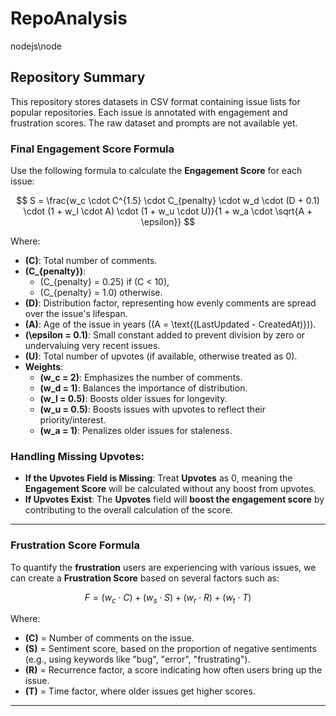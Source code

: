 # RepoAnalysis

nodejs\node

## Repository Summary

This repository stores datasets in CSV format containing issue lists for popular repositories. Each issue is annotated with engagement and frustration scores. The raw dataset and prompts are not available yet.

### **Final Engagement Score Formula**

Use the following formula to calculate the **Engagement Score** for each issue:

$$
S = \frac{w_c \cdot C^{1.5} \cdot C_{penalty} \cdot w_d \cdot (D + 0.1) \cdot (1 + w_l \cdot A) \cdot (1 + w_u \cdot U)}{1 + w_a \cdot \sqrt{A + \epsilon}}
$$

Where:
- **\(C\)**: Total number of comments.
- **\(C_{penalty}\)**: 
  - \(C_{penalty} = 0.25\) if \(C < 10\),
  - \(C_{penalty} = 1.0\) otherwise.
- **\(D\)**: Distribution factor, representing how evenly comments are spread over the issue's lifespan.
- **\(A\)**: Age of the issue in years (\(A = \text{(LastUpdated - CreatedAt)}\)).
- **\(\epsilon = 0.1\)**: Small constant added to prevent division by zero or undervaluing very recent issues.
- **\(U\)**: Total number of upvotes (if available, otherwise treated as 0).
- **Weights**:
  - **\(w_c = 2\)**: Emphasizes the number of comments.
  - **\(w_d = 1\)**: Balances the importance of distribution.
  - **\(w_l = 0.5\)**: Boosts older issues for longevity.
  - **\(w_u = 0.5\)**: Boosts issues with upvotes to reflect their priority/interest.
  - **\(w_a = 1\)**: Penalizes older issues for staleness.

### **Handling Missing Upvotes**:
- **If the Upvotes Field is Missing**: Treat **Upvotes** as 0, meaning the **Engagement Score** will be calculated without any boost from upvotes.
- **If Upvotes Exist**: The **Upvotes** field will **boost the engagement score** by contributing to the overall calculation of the score.

---

### **Frustration Score Formula**

To quantify the **frustration** users are experiencing with various issues, we can create a **Frustration Score** based on several factors such as:

$$
F = \left( w_c \cdot C \right) + \left( w_s \cdot S \right) + \left( w_r \cdot R \right) + \left( w_t \cdot T \right)
$$

Where:
- **\(C\)** = Number of comments on the issue.
- **\(S\)** = Sentiment score, based on the proportion of negative sentiments (e.g., using keywords like "bug", "error", "frustrating").
- **\(R\)** = Recurrence factor, a score indicating how often users bring up the issue.
- **\(T\)** = Time factor, where older issues get higher scores.

---
